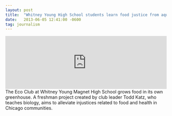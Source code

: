 ```yaml
---
layout: post
title:  "Whitney Young High School students learn food justice from aquaponics"
date:   2013-06-05 12:41:00 -0600
tag: journalism
---
```


<iframe src="https://w.soundcloud.com/player/?url=http%3A%2F%2Fapi.soundcloud.com%2Ftracks%2F95617612" height="166" width="100%" frameborder="no" scrolling="no"></iframe>
The Eco Club at Whitney Young Magnet High School grows food in its own greenhouse. A freshman project created by club leader Todd Katz, who teaches biology, aims to alleviate injustices related to food and health in Chicago communities.